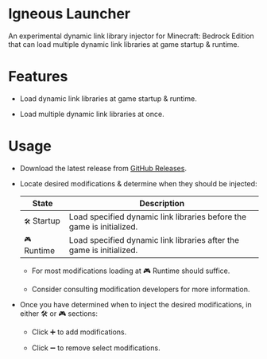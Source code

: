# Igneous Launcher

An experimental dynamic link library injector for Minecraft: Bedrock Edition that can load multiple dynamic link libraries at game startup & runtime.

# Features

- Load dynamic link libraries at game startup & runtime.

- Load multiple dynamic link libraries at once.

# Usage

- Download the latest release from [GitHub Releases](https://github.com/Aetopia/Igneous.Launcher/releases).

- Locate desired modifications & determine when they should be injected:

    |State|Description|
    |-|-|
    |<kbd>🛠️</kbd> Startup|Load specified dynamic link libraries before the game is initialized.|
    |<kbd>🎮</kbd> Runtime|Load specified dynamic link libraries after the game is initialized.|

    - For most modifications loading at <kbd>🎮</kbd> Runtime should suffice.

    - Consider consulting modification developers for more information.

- Once you have determined when to inject the desired modifications, in either <kbd>🛠️</kbd> or <kbd>🎮</kbd> sections:

    - Click <kbd>➕</kbd> to add modifications.

    - Click <kbd>➖</kbd> to remove select modifications.